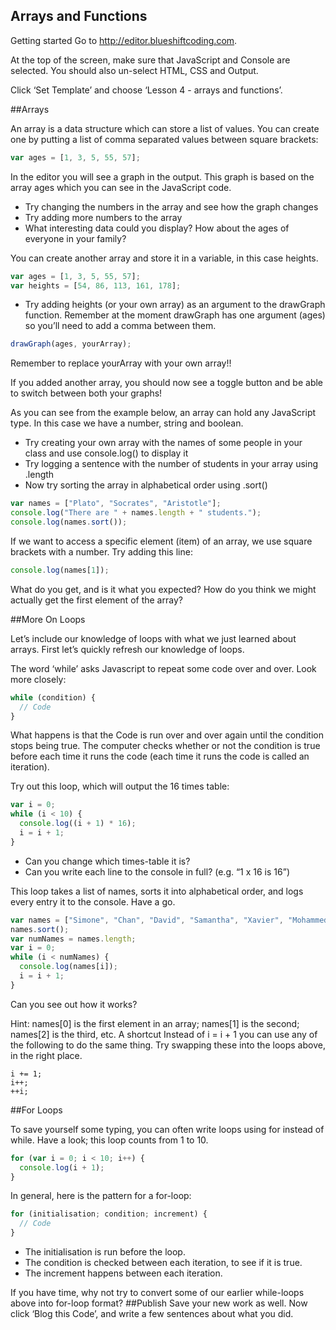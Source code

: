 ## Arrays and Functions

Getting started
Go to http://editor.blueshiftcoding.com.

At the top of the screen, make sure that JavaScript and Console are selected. You should also un-select HTML, CSS and Output.

Click ‘Set Template’ and choose ‘Lesson 4 - arrays and functions’.


##Arrays

An array is a data structure which can store a list of values. You can create one by putting a list of comma separated values between square brackets:

```js
var ages = [1, 3, 5, 55, 57];
```

In the editor you will see a graph in the output. This graph is based on the array ages which you can see in the JavaScript code. 

- Try changing the numbers in the array and see how the graph changes
- Try adding more numbers to the array
- What interesting data could you display? How about the ages of everyone in your family?

You can create another array and store it in a variable, in this case heights. 
```js
var ages = [1, 3, 5, 55, 57];
var heights = [54, 86, 113, 161, 178];
```
- Try adding heights (or your own array) as an argument to the drawGraph function. Remember at the moment drawGraph has one argument (ages) so you’ll need to add a comma between them.
```js
drawGraph(ages, yourArray);
```
Remember to replace yourArray with your own array!!

If you added another array, you should now see a toggle button and be able to switch between both your graphs!

As you can see from the example below, an array can hold any JavaScript type. In this case we have a number, string and boolean. 

- Try creating your own array with the names of some people in your class and use console.log() to display it 
- Try logging a sentence with the number of students in your array using .length 
- Now try sorting the array in alphabetical order using .sort() 

```js
var names = ["Plato", "Socrates", "Aristotle"];
console.log("There are " + names.length + " students.");
console.log(names.sort());
```
If we want to access a specific element (item) of an array, we use square brackets with a number. Try adding this line:
```js
console.log(names[1]);
```
What do you get, and is it what you expected? How do you think we might actually get the first element of the array?

##More On Loops

Let’s include our knowledge of loops with what we just learned about arrays. First let’s quickly refresh our knowledge of loops. 

The word ‘while’ asks Javascript to repeat some code over and over.  Look more closely:
```js
while (condition) {
  // Code
}
```

What happens is that the Code is run over and over again until the condition stops being true.  The computer checks whether or not the condition is true before each time it runs the code (each time it runs the code is called an iteration).

Try out this loop, which will output the 16 times table:
```js
var i = 0;
while (i < 10) {
  console.log((i + 1) * 16);
  i = i + 1;
}
```
- Can you change which times-table it is?
- Can you write each line to the console in full?  (e.g. “1 x 16 is 16”)


This loop takes a list of names, sorts it into alphabetical order, and logs every entry it to the console.  Have a go.
```js
var names = ["Simone", "Chan", "David", "Samantha", "Xavier", "Mohammed", "Suleiman", "Lily"];
names.sort();
var numNames = names.length;
var i = 0;
while (i < numNames) {
  console.log(names[i]);
  i = i + 1;
}
```
Can you see out how it works?

Hint: names[0] is the first element in an array; names[1] is the second; names[2] is the third, etc.
A shortcut
Instead of i = i + 1 you can use any of the following to do the same thing.  Try swapping these into the loops above, in the right place.
```
i += 1;
i++;
++i;
```
##For Loops

To save yourself some typing, you can often write loops using for instead of while.  Have a look; this loop counts from 1 to 10.
```js
for (var i = 0; i < 10; i++) {
  console.log(i + 1);
}
```
In general, here is the pattern for a for-loop:
```js
for (initialisation; condition; increment) {
  // Code
}
```
- The initialisation is run before the loop.
- The condition is checked between each iteration, to see if it is true.
- The increment happens between each iteration.

If you have time, why not try to convert some of our earlier while-loops above into for-loop format?
##Publish
Save your new work as well. Now click ‘Blog this Code’, and write a few sentences about what you did.
